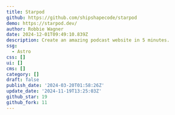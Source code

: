 ```yaml
---
title: Starpod
github: https://github.com/shipshapecode/starpod
demo: https://starpod.dev/
author: Robbie Wagner
date: 2024-12-01T09:49:10.839Z
description: Create an amazing podcast website in 5 minutes.
ssg:
  - Astro
css: []
ui: []
cms: []
category: []
draft: false
publish_date: '2024-03-20T01:58:26Z'
update_date: '2024-11-19T13:25:03Z'
github_star: 19
github_fork: 11
---
```

